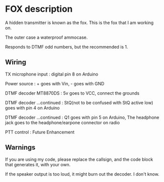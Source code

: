 FOX description
===============
A hidden transmitter is known as the fox. This is the fox that I am working on.

The outer case a waterproof ammocase.

Responds to DTMF odd numbers, but the recommended is 1.

Wiring
------
TX microphone input : digital pin 8 on Arduino

Power source : + goes with Vin, - goes with GND

DTMF decoder MT8870DS : 5v goes to VCC, connect the grounds

DTMF decoder ...continued : StQ(not to be confused with StQ active low) goes with pin 4 on Arduino

DTMF decoder ...continued : Q1 goes with pin 5 on Arduino, The headphone jack goes to the headphone/earpone connector on radio

PTT control : Future Enhancement

Warnings
--------
If you are using my code, please replace the callsign, and the code block that generates it, with your own.

If the speaker output is too loud, it might burn out the decoder. I don't know.
